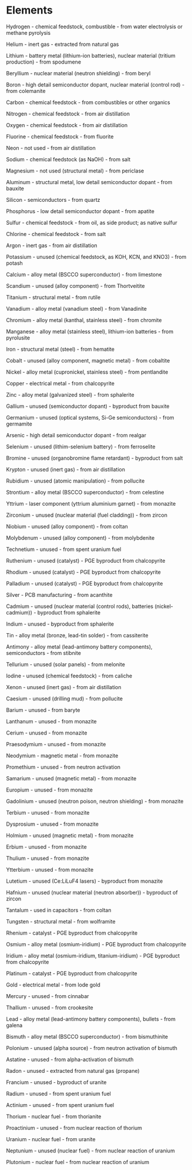 # Elements

Hydrogen - chemical feedstock, combustible - from water electrolysis or methane pyrolysis

Helium - inert gas - extracted from natural gas

Lithium - battery metal (lithium-ion batteries), nuclear material (tritium production) - from spodumene

Beryllium - nuclear material (neutron shielding) - from beryl

Boron - high detail semiconductor dopant, nuclear material (control rod) - from colemanite

Carbon - chemical feedstock - from combustibles or other organics

Nitrogen - chemical feedstock - from air distillation

Oxygen - chemical feedstock - from air distillation

Fluorine - chemical feedstock - from fluorite

Neon - not used - from air distillation

Sodium - chemical feedstock (as NaOH) - from salt

Magnesium - not used (structural metal) - from periclase

Aluminum - structural metal, low detail semiconductor dopant - from bauxite

Silicon - semiconductors - from quartz

Phosphorus - low detail semiconductor dopant - from apatite

Sulfur - chemical feedstock - from oil, as side product; as native sulfur

Chlorine - chemical feedstock - from salt

Argon - inert gas - from air distillation

Potassium - unused (chemical feedstock, as KOH, KCN, and KNO3) - from potash

Calcium - alloy metal (BSCCO superconductor) - from limestone

Scandium - unused (alloy component) - from Thortveitite

Titanium - structural metal - from rutile

Vanadium - alloy metal (vanadium steel) - from Vanadinite

Chromium - alloy metal (kanthal, stainless steel) - from chromite

Manganese - alloy metal (stainless steel), lithium-ion batteries - from pyrolusite

Iron - structural metal (steel) - from hematite

Cobalt - unused (alloy component, magnetic metal) - from cobaltite

Nickel - alloy metal (cupronickel, stainless steel) - from pentlandite

Copper - electrical metal - from chalcopyrite

Zinc - alloy metal (galvanized steel) - from sphalerite

Gallium - unused (semiconductor dopant) - byproduct from bauxite

Germanium - unused (optical systems, Si-Ge semiconductors) - from germamite

Arsenic - high detail semiconductor dopant - from realgar

Selenium - unused (lithim-selenium battery) - from ferroselite

Bromine - unused (organobromine flame retardant) - byproduct from salt

Krypton - unused (inert gas) - from air distillation

Rubidium - unused (atomic manipulation) - from pollucite

Strontium - alloy metal (BSCCO superconductor) - from celestine

Yttrium - laser component (yttrium aluminium garnet) - from monazite

Zirconium - unused (nuclear material (fuel cladding)) - from zircon

Niobium - unused (alloy component) - from coltan

Molybdenum - unused (alloy component) - from molybdenite

Technetium - unused - from spent uranium fuel

Ruthenium - unused (catalyst) - PGE byproduct from chalcopyrite

Rhodium - unused (catalyst) - PGE byproduct from chalcopyrite

Palladium - unused (catalyst) - PGE byproduct from chalcopyrite

Silver - PCB manufacturing - from acanthite

Cadmium - unused (nuclear material (control rods), batteries (nickel-cadmium)) - byproduct from sphalerite

Indium - unused - byproduct from sphalerite

Tin - alloy metal (bronze, lead-tin solder) - from cassiterite

Antimony - alloy metal (lead-antimony battery components), semiconductors - from stibnite

Tellurium - unused (solar panels) - from melonite

Iodine - unused (chemical feedstock) - from caliche

Xenon - unused (inert gas) - from air distillation

Caesium - unused (drilling mud) - from pollucite

Barium - unused - from baryte

Lanthanum - unused - from monazite

Cerium - unused - from monazite

Praesodymium - unused - from monazite

Neodymium - magnetic metal - from monazite

Promethium - unused - from neutron activation

Samarium - unused (magnetic metal) - from monazite

Europium - unused - from monazite

Gadolinium - unused (neutron poison, neutron shielding) - from monazite

Terbium - unused - from monazite

Dysprosium - unused - from monazite

Holmium - unused (magnetic metal) - from monazite

Erbium - unused - from monazite

Thulium - unused - from monazite

Ytterbium - unused - from monazite

Lutetium - unused (Ce:LiLuF4 lasers) - byproduct from monazite

Hafnium - unused (nuclear material (neutron absorber)) - byproduct of zircon

Tantalum - used in capacitors - from coltan

Tungsten - structural metal - from wolframite

Rhenium - catalyst - PGE byproduct from chalcopyrite

Osmium - alloy metal (osmium-iridium) - PGE byproduct from chalcopyrite

Iridium - alloy metal (osmium-iridium, titanium-iridium) - PGE byproduct from chalcopyrite

Platinum - catalyst - PGE byproduct from chalcopyrite

Gold - electrical metal - from lode gold

Mercury - unused - from cinnabar

Thallium - unused - from crookesite

Lead - alloy metal (lead-antimony battery components), bullets - from galena

Bismuth - alloy metal (BSCCO superconductor) - from bismuthinite

Polonium - unused (alpha source) - from neutron activation of bismuth

Astatine - unused - from alpha-activation of bismuth

Radon - unused - extracted from natural gas (propane)

Francium - unused - byproduct of uranite

Radium - unused - from spent uranium fuel

Actinium - unused - from spent uranium fuel

Thorium - nuclear fuel - from thorianite

Proactinium - unused - from nuclear reaction of thorium

Uranium - nuclear fuel - from uranite

Neptunium - unused (nuclear fuel) - from nuclear reaction of uranium

Plutonium - nuclear fuel - from nuclear reaction of uranium
